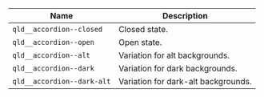 | Name                       | Description   |
|----------------------------|---------------|
| `qld__accordion--closed` | Closed state. |
| `qld__accordion--open`     | Open state. |
| `qld__accordion--alt`      | Variation for alt backgrounds. |
| `qld__accordion--dark`     | Variation for dark backgrounds. |
| `qld__accordion--dark-alt` | Variation for dark-alt backgrounds. |
